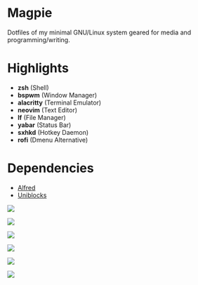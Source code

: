 # Magpie
Dotfiles of my minimal GNU/Linux system geared for media and programming/writing.

# Highlights
   * **zsh** (Shell)
   * **bspwm** (Window Manager)
   * **alacritty** (Terminal Emulator)
   * **neovim** (Text Editor)
   * **lf** (File Manager)
   * **yabar** (Status Bar)
   * **sxhkd** (Hotkey Daemon)
   * **rofi** (Dmenu Alternative)

# Dependencies
   * [Alfred](https://github.com/salman-abedin/alfred)
   * [Uniblocks](https://github.com/salman-abedin/uniblocks)

![](https://cloud.disroot.org/s/YHjELDteXdqYdqn/preview)

![](https://cloud.disroot.org/s/DNQmrBn5B2b56zP/preview)

![](https://cloud.disroot.org/s/QDigqQjTKe42dGa/preview)

![](https://cloud.disroot.org/s/t258xjFrkm5fF9Q/preview)

![](https://cloud.disroot.org/s/oTXoir7gMTFZBfM/preview)

![](https://cloud.disroot.org/s/tBFxaXaL8CWqSQE/preview)

